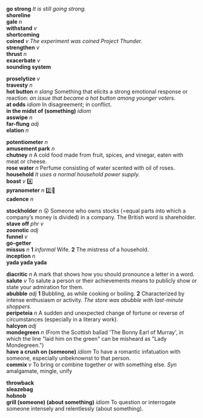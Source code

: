 

__go strong__ _It is still going strong._  
__shoreline__  
__gale__ _n_  
__withstand__ _v_  
__shortcoming__  
__coined__ _v_ _The experiment was coined Project Thunder._  
__strengthen__ _v_  
__thrust__ _n_  
__exacerbate__ _v_  
__sounding system__  

__proselytize__ _v_  
__travesty__ _n_  
__hot button__ _n slang_ Something that elicits a strong emotional response or reaction: _an issue that became a hot button among younger voters._  
__at odds__ _idiom_ In disagreement; in conflict.  
__in the midst of (something)__ _idiom_  
__asswipe__ _n_  
__far-flung__ _adj_  
__elation__ _n_  

__potentiometer__ _n_  
__amusement park__ _n_  
__chutney__ _n_ A cold food made from fruit, spices, and vinegar, eaten with meat or cheese.  
__rose water__ _n_ Perfume consisting of water scented with oil of roses.  
__household__ _It uses a normal household power supply._  
__boast__ _v_ :four:  
__pyranometer__ _n_ :two::hammer:  
__cadence__ _n_  

__stockholder__ _n_ :astonished: Someone who owns stocks (=equal parts into which a company’s money is divided) in a company. The British word is shareholder.  
__stave off__ _phr v_  
__zoonotic__ _adj_  
__funnel__ _v_  
__go-getter__  
__missus__ _n_ __1__ _informal_ Wife. __2__ The mistress of a household.  
__inception__ _n_  
__yada yada yada__  

__diacritic__ _n_ A mark that shows how you should pronounce a letter in a word.  
__salute__ _v_ To salute a person or their achievements means to publicly show or state your admiration for them.  
__abubble__ _adj_ __1__ Bubbling, as while cooking or boiling. __2__ Characterized by intense enthusiasm or activity. _The store was abubble with last-minute shoppers._  
__peripeteia__ _n_ A sudden and unexpected change of fortune or reverse of circumstances (especially in a literary work).  
__halcyon__ _adj_  
__mondegreen__ _n_ (From the Scottish ballad 'The Bonny Earl of Murray', in which the line "laid him on the green" can be misheard as "Lady Mondegreen.")  
__have a crush on (someone)__ _idiom_ To have a romantic infatuation with someone, especially unbeknownst to that person.  
__commix__ _v_ To bring or combine together or with something else. _Syn_ amalgamate, mingle, unify  

__throwback__  
__sleazebag__  
__hobnob__  
__grill (someone) (about something)__ _idiom_ To question or interrogate someone intensely and relentlessly (about something).  
